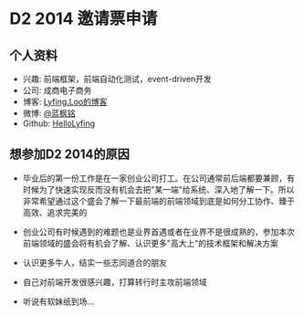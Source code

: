 # D2 2014 邀请票申请

## 个人资料

- 兴趣:   前端框架，前端自动化测试，event-driven开发
- 公司:   成商电子商务
- 博客:   [Lyfing.Loo的博客](http://blog.lanfengming.com/)
- 微博:   [@蓝枫铭](http://weibo.com/379396993/)
- Github: [HelloLyfing](https://github.com/HelloLyfing/)

## 想参加D2 2014的原因

 - 毕业后的第一份工作是在一家创业公司打工。在公司通常前后端都要兼顾，有时候为了快速实现反而没有机会去把"某一端"给系统、深入地了解一下。所以非常希望通过这个盛会了解一下最前端的前端领域到底是如何分工协作、臻于高效、追求完美的

 - 创业公司有时候遇到的难题也是业界首遇或者在业界不是很成熟的，参加本次前端领域的盛会将有机会了解、认识更多"高大上"的技术框架和解决方案

 - 认识更多牛人，结实一些志同道合的朋友

 - 自己对前端开发很感兴趣，打算转行时主攻前端领域

 - 听说有软妹纸到场...
